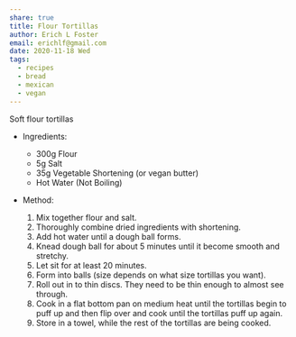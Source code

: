 ```yaml
---
share: true
title: Flour Tortillas
author: Erich L Foster
email: erichlf@gmail.com
date: 2020-11-18 Wed
tags:
  - recipes
  - bread
  - mexican
  - vegan
---
```


Soft flour tortillas
* Ingredients:
  - 300g Flour
  - 5g Salt
  - 35g Vegetable Shortening (or vegan butter)
  - Hot Water (Not Boiling)

* Method:
  1. Mix together flour and salt.
  2. Thoroughly combine dried ingredients with shortening.
  3. Add hot water until a dough ball forms.
  4. Knead dough ball for about 5 minutes until it become smooth and stretchy.
  5. Let sit for at least 20 minutes.
  6. Form into balls (size depends on what size tortillas you want).
  7. Roll out in to thin discs. They need to be thin enough to almost see through.
  8. Cook in a flat bottom pan on medium heat until the tortillas begin to
     puff up and then flip over and cook until the tortillas puff up again.
  9. Store in a towel, while the rest of the tortillas are being cooked.
